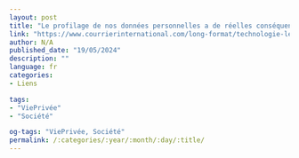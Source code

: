 ```yaml
---
layout: post
title: "Le profilage de nos données personnelles a de réelles conséquences sur nos vies [payant]"
link: "https://www.courrierinternational.com/long-format/technologie-le-profilage-de-nos-donnees-personnelles-a-de-reelles-consequences-sur-nos-vies"
author: N/A
published_date: "19/05/2024"
description: ""
language: fr
categories:
- Liens

tags:
- "ViePrivée"
- "Société"

og-tags: "ViePrivée, Société"
permalink: /:categories/:year/:month/:day/:title/
---
```

